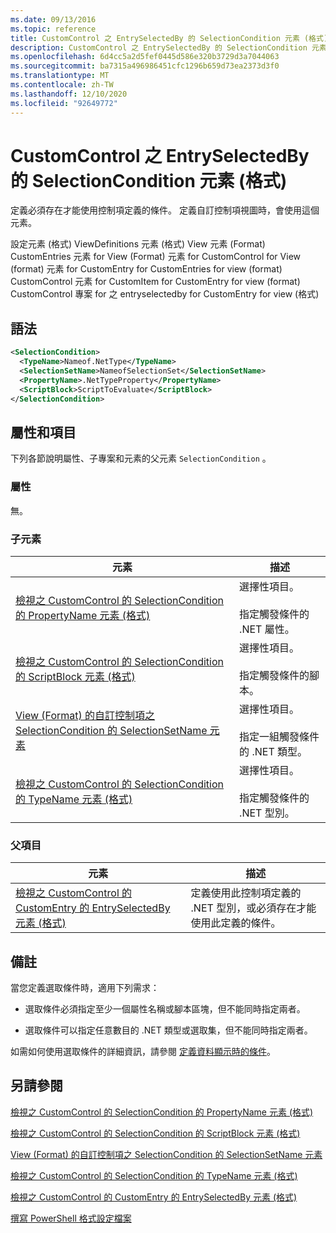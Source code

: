```yaml
---
ms.date: 09/13/2016
ms.topic: reference
title: CustomControl 之 EntrySelectedBy 的 SelectionCondition 元素 (格式)
description: CustomControl 之 EntrySelectedBy 的 SelectionCondition 元素 (格式)
ms.openlocfilehash: 6d4cc5a2d5fef0445d586e320b3729d3a7044063
ms.sourcegitcommit: ba7315a496986451cfc1296b659d73ea2373d3f0
ms.translationtype: MT
ms.contentlocale: zh-TW
ms.lasthandoff: 12/10/2020
ms.locfileid: "92649772"
---
```

# <a name="selectioncondition-element-for-entryselectedby-for-customcontrol-format"></a>CustomControl 之 EntrySelectedBy 的 SelectionCondition 元素 (格式)

定義必須存在才能使用控制項定義的條件。 定義自訂控制項視圖時，會使用這個元素。

設定元素 (格式) ViewDefinitions 元素 (格式) View 元素 (Format) CustomEntries 元素 for View (Format) 元素 for CustomControl for View (format) 元素 for CustomEntry for CustomEntries for view (format) CustomControl 元素 for CustomItem for CustomEntry for view (format) CustomControl 專案 for 之 entryselectedby for CustomEntry for view (格式) 

## <a name="syntax"></a>語法

```xml
<SelectionCondition>
  <TypeName>Nameof.NetType</TypeName>
  <SelectionSetName>NameofSelectionSet</SelectionSetName>
  <PropertyName>.NetTypeProperty</PropertyName>
  <ScriptBlock>ScriptToEvaluate</ScriptBlock>
</SelectionCondition>
```

## <a name="attributes-and-elements"></a>屬性和項目

下列各節說明屬性、子專案和元素的父元素 `SelectionCondition` 。

### <a name="attributes"></a>屬性

無。

### <a name="child-elements"></a>子元素

|元素|描述|
|-------------|-----------------|
|[檢視之 CustomControl 的 SelectionCondition 的 PropertyName 元素 (格式)](./propertyname-element-for-selectioncondition-for-customcontrol-for-view-format.md)|選擇性項目。<br /><br /> 指定觸發條件的 .NET 屬性。|
|[檢視之 CustomControl 的 SelectionCondition 的 ScriptBlock 元素 (格式)](./scriptblock-element-for-selectioncondition-for-customcontrol-for-view-format.md)|選擇性項目。<br /><br /> 指定觸發條件的腳本。|
|[View (Format) 的自訂控制項之 SelectionCondition 的 SelectionSetName 元素 ](./selectionsetname-element-for-selectioncondition-for-customcontrol-for-view-format.md)|選擇性項目。<br /><br /> 指定一組觸發條件的 .NET 類型。|
|[檢視之 CustomControl 的 SelectionCondition 的 TypeName 元素 (格式)](./typename-element-for-selectioncondition-for-customcontrol-for-view-format.md)|選擇性項目。<br /><br /> 指定觸發條件的 .NET 型別。|

### <a name="parent-elements"></a>父項目

|元素|描述|
|-------------|-----------------|
|[檢視之 CustomControl 的 CustomEntry 的 EntrySelectedBy 元素 (格式)](./entryselectedby-element-for-customentry-for-customcontrol-for-view-format.md)|定義使用此控制項定義的 .NET 型別，或必須存在才能使用此定義的條件。|

## <a name="remarks"></a>備註

當您定義選取條件時，適用下列需求：

- 選取條件必須指定至少一個屬性名稱或腳本區塊，但不能同時指定兩者。

- 選取條件可以指定任意數目的 .NET 類型或選取集，但不能同時指定兩者。

如需如何使用選取條件的詳細資訊，請參閱 [定義資料顯示時的條件](./defining-conditions-for-displaying-data.md)。

## <a name="see-also"></a>另請參閱

[檢視之 CustomControl 的 SelectionCondition 的 PropertyName 元素 (格式)](./propertyname-element-for-selectioncondition-for-customcontrol-for-view-format.md)

[檢視之 CustomControl 的 SelectionCondition 的 ScriptBlock 元素 (格式)](./scriptblock-element-for-selectioncondition-for-customcontrol-for-view-format.md)

[View (Format) 的自訂控制項之 SelectionCondition 的 SelectionSetName 元素 ](./selectionsetname-element-for-selectioncondition-for-customcontrol-for-view-format.md)

[檢視之 CustomControl 的 SelectionCondition 的 TypeName 元素 (格式)](./typename-element-for-selectioncondition-for-customcontrol-for-view-format.md)

[檢視之 CustomControl 的 CustomEntry 的 EntrySelectedBy 元素 (格式)](./entryselectedby-element-for-customentry-for-customcontrol-for-view-format.md)

[撰寫 PowerShell 格式設定檔案](./writing-a-powershell-formatting-file.md)
